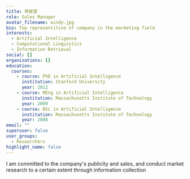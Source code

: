 ```yaml
---
title: 蒋俊莹
role: Sales Manager
avatar_filename: windy.jpg
bio: Top representitive of company in the marketing field
interests:
  - Artificial Intelligence
  - Computational Linguistics
  - Information Retrieval
social: []
organizations: []
education:
  courses:
    - course: PhD in Artificial Intelligence
      institution: Stanford University
      year: 2012
    - course: MEng in Artificial Intelligence
      institution: Massachusetts Institute of Technology
      year: 2009
    - course: BSc in Artificial Intelligence
      institution: Massachusetts Institute of Technology
      year: 2008
email: ""
superuser: false
user_groups:
  - Researchers
highlight_name: false
---
```

I am committed to the company's publicity and sales, and conduct market research to a certain extent through information collection